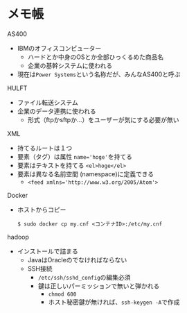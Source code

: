 # メモ帳

AS400
- IBMのオフィスコンピューター
  - ハードとか中身のOSとか全部ひっくるめた商品名
  - 企業の基幹システムに使われる
- 現在は`Power Systems`という名称だが、みんなAS400と呼ぶ

HULFT
- ファイル転送システム
- 企業のデータ連携に使われる
  - 形式（ftpかsftpか...）をユーザーが気にする必要が無い

XML
- 持てるルートは１つ
- 要素（タグ）は属性 `name='hoge'`を持てる
- 要素はテキストを持てる `<el>hoge</el>`
- 要素は異なる名前空間 (namespace)に定義できる
  - `<feed xmlns='http://www.w3.org/2005/Atom'>`

Docker
- ホストからコピー
    ```
    $ sudo docker cp my.cnf <コンテナID>:/etc/my.cnf
    ```

hadoop
- インストールで詰まる
  - JavaはOracleのでなければならない
  - SSH接続
    - `/etc/ssh/sshd_config`の編集必須
    - 鍵は正しいパーミッションで無いと弾かれる
      - `chmod 600`
      - ホスト秘密鍵が無ければ、`ssh-keygen -A`で作成